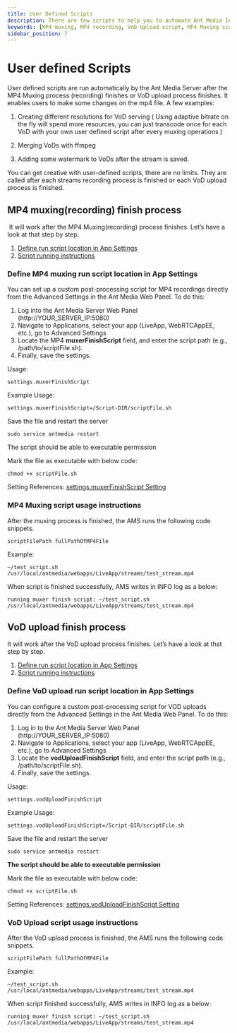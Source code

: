 ```yaml
---
title: User Defined Scripts
description: There are few scripts to help you to automate Ant Media Instance, like MP4 muxing(recording), MP4 Muxing script usage instructions, VoD upload finish process, VoD Upload script usage instructions.
keywords: [MP4 muxing, MP4 recording, VoD Upload script, MP4 Muxing script usage instructions, Ant Media Server Documentation, Ant Media Server Tutorials]
sidebar_position: 7
---
```


# User defined Scripts

User defined scripts are run automatically by the Ant Media Server after the MP4 Muxing process (recording) finishes or VoD upload process finishes. It enables users to make some changes on the mp4 file. A few examples:

1) Creating different resolutions for VoD serving ( Using adaptive bitrate on the fly will spend more resources, you can just transcode once for each VoD with your own user defined script after every muxing operations )

2) Merging VoDs with ffmpeg

3) Adding some watermark to VoDs after the stream is saved.

You can get creative with user-defined scripts, there are no limits. They are called after each streams recording process is finished or each VoD upload process is finished.

MP4 muxing(recording) finish process
------------------------------------

 It will work after the MP4 Muxing(recording) process finishes. Let’s have a look at that step by step.

1.  [Define run script location in App Settings](#define-mp4-muxing)
2.  [Script running instructions](#mp4-muxing-script)

### Define MP4 muxing run script location in App Settings

You can set up a custom post-processing script for MP4 recordings directly from the Advanced Settings in the Ant Media Web Panel. 
To do this:
1. Log into the Ant Media Server Web Panel (http://YOUR_SERVER_IP:5080)
2. Navigate to Applications, select your app (LiveApp, WebRTCAppEE, etc.), go to Advanced Settings
3. Locate the MP4 **muxerFinishScript** field, and enter the script path (e.g., /path/to/scriptFile.sh).
4. Finally, save the settings.

Usage:
```
settings.muxerFinishScript
```

Example Usage:
```
settings.muxerFinishScript=/Script-DIR/scriptFile.sh
```

Save the file and restart the server

```
sudo service antmedia restart
```

The script should be able to executable permission

Mark the file as executable with below code:

```shell
chmod +x scriptFile.sh
```

Setting References: [settings.muxerFinishScript Setting](/guides/configuration-and-testing/ams-application-configuration)

### MP4 Muxing script usage instructions

After the muxing process is finished, the AMS runs the following code snippets.

```shell
scriptFilePath fullPathOfMP4File
```

Example:

```
~/test_script.sh /usr/local/antmedia/webapps/LiveApp/streams/test_stream.mp4
```

When script is finished successfully, AMS writes in INFO log as a below:

```
running muxer finish script: ~/test_script.sh /usr/local/antmedia/webapps/LiveApp/streams/test_stream.mp4
```
## VoD upload finish process

It will work after the VoD upload process finishes. Let’s have a look at that step by step.

1.  [Define run script location in App Settings](#define-vod-upload)
2.  [Script running instructions](#vod-upload-script)

### Define VoD upload run script location in App Settings

You can configure a custom post-processing script for VOD uploads directly from the Advanced Settings in the Ant Media Web Panel.
To do this:
1. Log in to the Ant Media Server Web Panel (http://YOUR_SERVER_IP:5080)
2. Navigate to Applications, select your app (LiveApp, WebRTCAppEE, etc.), go to Advanced Settings
3. Locate the **vodUploadFinishScript** field, and enter the script path (e.g., /path/to/scriptFile.sh).
4. Finally, save the settings.

Usage:

```
settings.vodUploadFinishScript
```

Example Usage:
```
settings.vodUploadFinishScript=/Script-DIR/scriptFile.sh
```

Save the file and restart the server
```
sudo service antmedia restart
```

**The script should be able to executable permission**

Mark the file as executable with below code:
```
chmod +x scriptFile.sh
```

Setting References: [settings.vodUploadFinishScript Setting](/guides/configuration-and-testing/ams-application-configuration)

### VoD Upload script usage instructions

After the VoD upload process is finished, the AMS runs the following code snippets.

```
scriptFilePath fullPathOfMP4File
```

Example:
```
~/test_script.sh /usr/local/antmedia/webapps/LiveApp/streams/test_stream.mp4
```

When script finished successfully, AMS writes in INFO log as a below:
```
running muxer finish script: ~/test_script.sh /usr/local/antmedia/webapps/LiveApp/streams/test_stream.mp4
```
